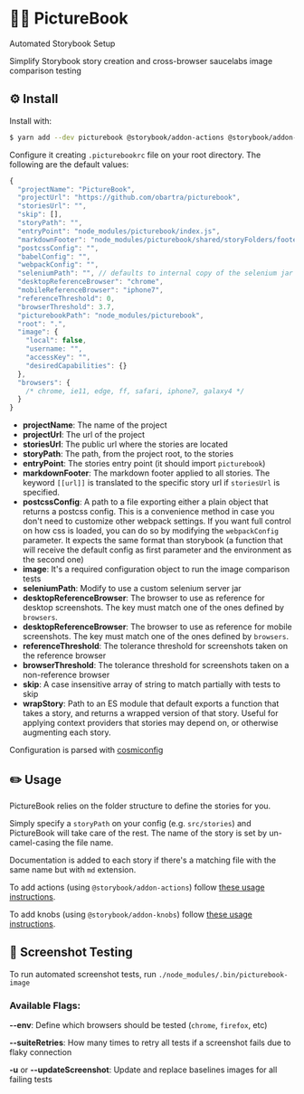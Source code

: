 # 🤖📗 PictureBook

Automated Storybook Setup

Simplify Storybook story creation and cross-browser saucelabs image comparison testing

## ⚙️ Install

Install with:

```sh
$ yarn add --dev picturebook @storybook/addon-actions @storybook/addon-knobs @storybook/addon-notes @storybook/addon-options @storybook/channels @storybook/react
```

Configure it creating `.picturebookrc` file on your root directory. The following are the default values:

```js
{
  "projectName": "PictureBook",
  "projectUrl": "https://github.com/obartra/picturebook",
  "storiesUrl": "",
  "skip": [],
  "storyPath": "",
  "entryPoint": "node_modules/picturebook/index.js",
  "markdownFooter": "node_modules/picturebook/shared/storyFolders/footer.md",
  "postcssConfig": "",
  "babelConfig": "",
  "webpackConfig": "",
  "seleniumPath": "", // defaults to internal copy of the selenium jar file
  "desktopReferenceBrowser": "chrome",
  "mobileReferenceBrowser": "iphone7",
  "referenceThreshold": 0,
  "browserThreshold": 3.7,
  "picturebookPath": "node_modules/picturebook",
  "root": ".",
  "image": {
    "local": false,
    "username: "",
    "accessKey": "",
    "desiredCapabilities": {}
  },
  "browsers": {
    /* chrome, ie11, edge, ff, safari, iphone7, galaxy4 */
  }
}
```

- **projectName**: The name of the project
- **projectUrl**: The url of the project
- **storiesUrl**: The public url where the stories are located
- **storyPath**: The path, from the project root, to the stories
- **entryPoint**: The stories entry point (it should import `picturebook`)
- **markdownFooter**: The markdown footer applied to all stories. The keyword `[[url]]` is translated to the specific story url if `storiesUrl` is specified.
- **postcssConfig**: A path to a file exporting either a plain object that returns a postcss config. This is a convenience method in case you don't need to customize other webpack settings. If you want full control on how css is loaded, you can do so by modifying the `webpackConfig` parameter. It expects the same format than storybook (a function that will receive the default config as first parameter and the environment as the second one)
- **image**: It's a required configuration object to run the image comparison tests
- **seleniumPath**: Modify to use a custom selenium server jar
- **desktopReferenceBrowser**: The browser to use as reference for desktop screenshots. The key must match one of the ones defined by `browsers`.
- **desktopReferenceBrowser**: The browser to use as reference for mobile screenshots. The key must match one of the ones defined by `browsers`.
- **referenceThreshold**: The tolerance threshold for screenshots taken on the reference browser
- **browserThreshold**: The tolerance threshold for screenshots taken on a non-reference browser
- **skip**: A case insensitive array of string to match partially with tests to skip
- **wrapStory**: Path to an ES module that default exports a function that takes a story, and returns a wrapped version of that story. Useful for applying context providers that stories may depend on, or otherwise augmenting each story.

Configuration is parsed with [cosmiconfig](https://github.com/davidtheclark/cosmiconfig)


## ✏️ Usage

PictureBook relies on the folder structure to define the stories for you.

Simply specify a `storyPath` on your config (e.g. `src/stories`) and PictureBook will take care of the rest. The name of the story is set by un-camel-casing the file name.

Documentation is added to each story if there's a matching file with the same name but with `md` extension.

To add actions (using `@storybook/addon-actions`) follow [these usage instructions](https://github.com/storybooks/storybook/tree/master/addons/actions).

To add knobs (using `@storybook/addon-knobs`) follow [these usage instructions](https://github.com/storybooks/storybook/tree/master/addons/knobs).

## 📸 Screenshot Testing

To run automated screenshot tests, run `./node_modules/.bin/picturebook-image`

### Available Flags:

**--env**: Define which browsers should be tested (`chrome`, `firefox`, etc)

**--suiteRetries**: How many times to retry all tests if a screenshot fails due to flaky connection

**-u** or **--updateScreenshot**: Update and replace baselines images for all failing tests




